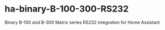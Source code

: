 # ha-binary-B-100-300-RS232
Binary B-100 and B-300 Matrix series RS232 integration for Home Assistant
